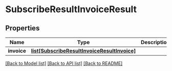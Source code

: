 # SubscribeResultInvoiceResult

## Properties
Name | Type | Description | Notes
------------ | ------------- | ------------- | -------------
**invoice** | [**list[SubscribeResultInvoiceResultInvoice]**](SubscribeResultInvoiceResultInvoice.md) |  | [optional] 

[[Back to Model list]](../README.md#documentation-for-models) [[Back to API list]](../README.md#documentation-for-api-endpoints) [[Back to README]](../README.md)


